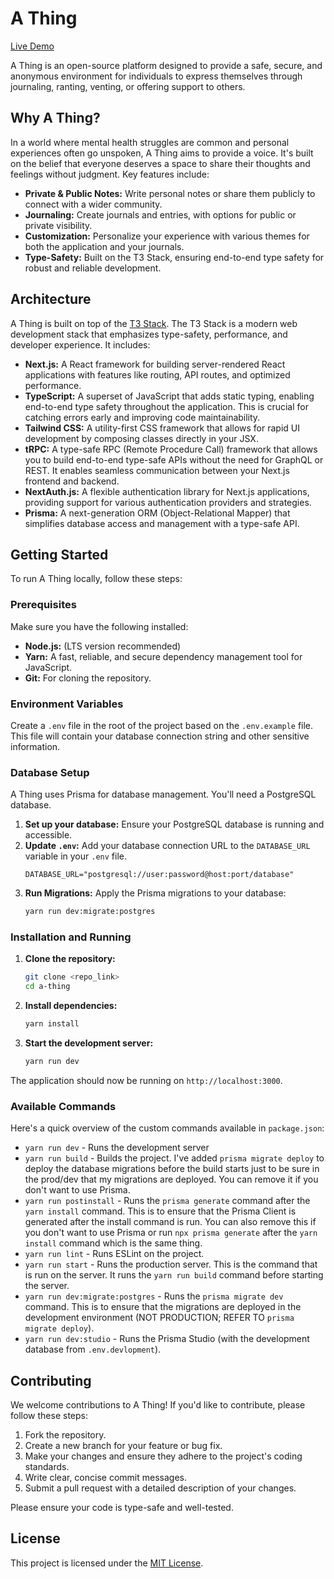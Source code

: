 # A Thing

[Live Demo](https://athing.codemeapixel.dev/)

A Thing is an open-source platform designed to provide a safe, secure, and anonymous environment for individuals to express themselves through journaling, ranting, venting, or offering support to others.

## Why A Thing?

In a world where mental health struggles are common and personal experiences often go unspoken, A Thing aims to provide a voice. It's built on the belief that everyone deserves a space to share their thoughts and feelings without judgment. Key features include:

-   **Private & Public Notes:** Write personal notes or share them publicly to connect with a wider community.
-   **Journaling:** Create journals and entries, with options for public or private visibility.
-   **Customization:** Personalize your experience with various themes for both the application and your journals.
-   **Type-Safety:** Built on the T3 Stack, ensuring end-to-end type safety for robust and reliable development.

## Architecture

A Thing is built on top of the [T3 Stack](https://create.t3.gg/). The T3 Stack is a modern web development stack that emphasizes type-safety, performance, and developer experience. It includes:

-   **Next.js:** A React framework for building server-rendered React applications with features like routing, API routes, and optimized performance.
-   **TypeScript:** A superset of JavaScript that adds static typing, enabling end-to-end type safety throughout the application. This is crucial for catching errors early and improving code maintainability.
-   **Tailwind CSS:** A utility-first CSS framework that allows for rapid UI development by composing classes directly in your JSX.
-   **tRPC:** A type-safe RPC (Remote Procedure Call) framework that allows you to build end-to-end type-safe APIs without the need for GraphQL or REST. It enables seamless communication between your Next.js frontend and backend.
-   **NextAuth.js:** A flexible authentication library for Next.js applications, providing support for various authentication providers and strategies.
-   **Prisma:** A next-generation ORM (Object-Relational Mapper) that simplifies database access and management with a type-safe API.

## Getting Started

To run A Thing locally, follow these steps:

### Prerequisites

Make sure you have the following installed:

-   **Node.js:** (LTS version recommended)
-   **Yarn:** A fast, reliable, and secure dependency management tool for JavaScript.
-   **Git:** For cloning the repository.

### Environment Variables

Create a `.env` file in the root of the project based on the `.env.example` file. This file will contain your database connection string and other sensitive information.

### Database Setup

A Thing uses Prisma for database management. You'll need a PostgreSQL database.

1.  **Set up your database:** Ensure your PostgreSQL database is running and accessible.
2.  **Update `.env`:** Add your database connection URL to the `DATABASE_URL` variable in your `.env` file.
    ```
    DATABASE_URL="postgresql://user:password@host:port/database"
    ```
3.  **Run Migrations:** Apply the Prisma migrations to your database:
    ```bash
    yarn run dev:migrate:postgres
    ```

### Installation and Running

1.  **Clone the repository:**
    ```bash
    git clone <repo_link>
    cd a-thing
    ```
2.  **Install dependencies:**
    ```bash
    yarn install
    ```
3.  **Start the development server:**
    ```bash
    yarn run dev
    ```

The application should now be running on `http://localhost:3000`.

### Available Commands

Here's a quick overview of the custom commands available in `package.json`:

-   `yarn run dev` - Runs the development server
- `yarn run build` - Builds the project. I've added `prisma migrate deploy` to deploy the database migrations before the build starts just to be sure in the prod/dev that my migrations are deployed. You can remove it if you don't want to use Prisma.
- `yarn run postinstall` - Runs the `prisma generate` command after the `yarn install` command. This is to ensure that the Prisma Client is generated after the install command is run. You can also remove this if you don't want to use Prisma or run `npx prisma generate` after the `yarn install` command which is the same thing.
- `yarn run lint` - Runs ESLint on the project.
- `yarn run start` - Runs the production server. This is the command that is run on the server. It runs the `yarn run build` command before starting the server.
- `yarn run dev:migrate:postgres` - Runs the `prisma migrate dev` command. This is to ensure that the migrations are deployed in the development environment (NOT PRODUCTION; REFER TO `prisma migrate deploy`).
-   `yarn run dev:studio` - Runs the Prisma Studio (with the development database from `.env.devlopment`).

## Contributing

We welcome contributions to A Thing! If you'd like to contribute, please follow these steps:

1.  Fork the repository.
2.  Create a new branch for your feature or bug fix.
3.  Make your changes and ensure they adhere to the project's coding standards.
4.  Write clear, concise commit messages.
5.  Submit a pull request with a detailed description of your changes.

Please ensure your code is type-safe and well-tested.

## License

This project is licensed under the [MIT License](LICENSE.md).
